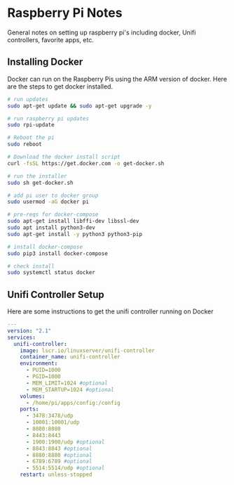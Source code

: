 # Raspberry Pi Notes

General notes on setting up raspberry pi's including docker, Unifi controllers, favorite apps, etc.


## Installing Docker

Docker can run on the Raspberry Pis using the ARM version of docker. Here are the steps to get docker installed.

```bash
# run updates
sudo apt-get update && sudo apt-get upgrade -y

# run raspberry pi updates
sudo rpi-update

# Reboot the pi
sudo reboot

# Download the docker install script
curl -fsSL https://get.docker.com -o get-docker.sh

# run the installer
sudo sh get-docker.sh

# add pi user to docker group
sudo usermod -aG docker pi

# pre-reqs for docker-compose
sudo apt-get install libffi-dev libssl-dev
sudo apt install python3-dev
sudo apt-get install -y python3 python3-pip

# install docker-compose
sudo pip3 install docker-compose

# check install
sudo systemctl status docker
```

## Unifi Controller Setup

Here are some instructions to get the unifi controller running on Docker

```yaml
---
version: "2.1"
services:
  unifi-controller:
    image: lscr.io/linuxserver/unifi-controller
    container_name: unifi-controller
    environment:
      - PUID=1000
      - PGID=1000
      - MEM_LIMIT=1024 #optional
      - MEM_STARTUP=1024 #optional
    volumes:
      - /home/pi/apps/config:/config
    ports:
      - 3478:3478/udp
      - 10001:10001/udp
      - 8080:8080
      - 8443:8443
      - 1900:1900/udp #optional
      - 8843:8843 #optional
      - 8880:8880 #optional
      - 6789:6789 #optional
      - 5514:5514/udp #optional
    restart: unless-stopped
```